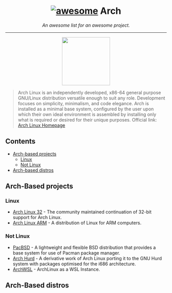 
<h1 align="center"> <a href="http://awesome.re"><img src="https://cdn.rawgit.com/sindresorhus/awesome/d7305f38d29fed78fa85652e3a63e154dd8e8829/media/badge.svg" alt="awesome"></a> Arch </h1>
<p align="center"><i>An awesome list for an awesome project.</i></p>

___

<p align="center">
  <img height="150" src="https://www.archlinux.org/static/logos/archlinux-logo-dark-90dpi.ebdee92a15b3.png">
</p>

> Arch Linux is an independently developed, x86-64 general purpose GNU/Linux distribution versatile enough to suit any role. Development focuses on simplicity, minimalism, and code elegance. Arch is installed as a minimal base system, configured by the user upon which their own ideal environment is assembled by installing only what is required or desired for their unique purposes. Official link: [Arch Linux Homepage](https://www.archlinux.org/)

## Contents

* [Arch-based projects](#arch-based-projects)
  * [Linux](#linux)
  * [Not Linux](#not-linux)
* [Arch-based distros](#arch-based-distros)

## Arch-Based projects
### Linux
- [Arch Linux 32](https://www.archlinux32.org/) - The community maintained continuation of 32-bit support for Arch Linux.
- [Arch Linux ARM](https://archlinuxarm.org/) - A distribution of Linux for ARM computers.

### Not Linux
- [PacBSD](https://pacbsd.org/) - A lightweight and flexible BSD distribution that provides a base system for use of Pacman package manager.
- [Arch Hurd](https://archhurd.org/) - A derivative work of Arch Linux porting it to the GNU Hurd system with packages optimised for the i686 architecture.
- [ArchWSL](https://git.io/archwsl) - ArchLinux as a WSL Instance.

## Arch-Based distros
